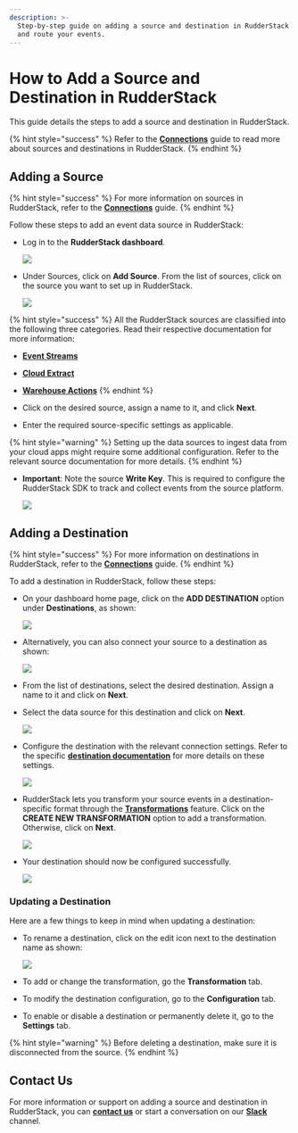 ```yaml
---
description: >-
  Step-by-step guide on adding a source and destination in RudderStack to track
  and route your events.
---
```


# How to Add a Source and Destination in RudderStack

This guide details the steps to add a source and destination in RudderStack.

{% hint style="success" %}
Refer to the [**Connections**](./) guide to read more about sources and destinations in RudderStack.
{% endhint %}

## Adding a Source

{% hint style="success" %}
For more information on sources in RudderStack, refer to the [**Connections**](./) guide.
{% endhint %}

Follow these steps to add an event data source in RudderStack:

*   Log in to the **RudderStack dashboard**.

    ![](<../.gitbook/assets/1 (27) (3) (3) (3) (3) (3) (3) (3) (3) (1) (2).png>)
*   Under Sources, click on **Add Source**. From the list of sources, click on the source you want to set up in RudderStack.

    ![](<../.gitbook/assets/2 (25) (1) (2) (2) (2).png>)

{% hint style="success" %}
All the RudderStack sources are classified into the following three categories. Read their respective documentation for more information:

* [**Event Streams**](../stream-sources/)
* [**Cloud Extract**](../cloud-extract-sources/)
* [**Warehouse Actions**](../warehouse-actions/)
{% endhint %}

* Click on the desired source, assign a name to it, and click **Next**. 
* Enter the required source-specific settings as applicable.

{% hint style="warning" %}
Setting up the data sources to ingest data from your cloud apps might require some additional configuration. Refer to the relevant source documentation for more details.
{% endhint %}

*   **Important**: Note the source **Write Key**. This is required to configure the RudderStack SDK to track and collect events from the source platform.

    ![](../.gitbook/assets/latest.png)

## Adding a Destination

{% hint style="success" %}
For more information on destinations in RudderStack, refer to the [**Connections**](./) guide.
{% endhint %}

To add a destination in RudderStack, follow these steps:

*   On your dashboard home page, click on the **ADD DESTINATION** option under **Destinations**, as shown:

    ![](<../.gitbook/assets/1 (27) (3) (3) (3) (3) (3) (3) (3) (3) (1) (4).png>)
*   Alternatively, you can also connect your source to a destination as shown:

    ![](../.gitbook/assets/latest-1.png)
* From the list of destinations, select the desired destination. Assign a name to it and click on **Next**.
*   Select the data source for this destination and click on **Next**.

    ![](../.gitbook/assets/screen-shot-2021-05-19-at-4.54.30-pm.png)
*   Configure the destination with the relevant connection settings. Refer to the specific [**destination documentation**](../destinations/) for more details on these settings.

    ![](<../.gitbook/assets/ga1 (2) (2) (2).png>)
*   RudderStack lets you transform your source events in a destination-specific format through the [**Transformations**](../transformations/) feature. Click on the **CREATE NEW TRANSFORMATION** option to add a transformation. Otherwise, click on **Next**.

    ![](<../.gitbook/assets/screen-shot-2021-05-19-at-5.01.56-pm (1).png>)
*   Your destination should now be configured successfully.

    ![](../.gitbook/assets/latest23.png)

### Updating a Destination

Here are a few things to keep in mind when updating a destination:

*   To rename a destination, click on the edit icon next to the destination name as shown:

    ![](../.gitbook/assets/screen-shot-2021-08-25-at-11.18.08-am.png)
* To add or change the transformation, go the **Transformation** tab.
* To modify the destination configuration, go to the **Configuration** tab.
* To enable or disable a destination or permanently delete it, go to the **Settings** tab.

{% hint style="warning" %}
Before deleting a destination, make sure it is disconnected from the source.
{% endhint %}

## Contact Us

For more information or support on adding a source and destination in RudderStack, you can [**contact us**](mailto:%20docs@rudderstack.com) or start a conversation on our [**Slack**](https://resources.rudderstack.com/join-rudderstack-slack) channel.
